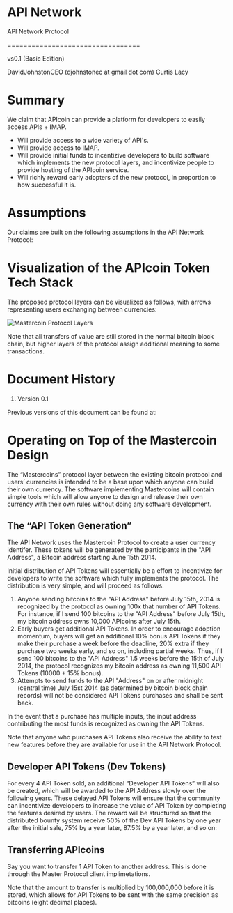API Network
==========

API Network Protocol

=================================

vs0.1 (Basic Edition)

DavidJohnstonCEO (djohnstonec at gmail dot com)
Curtis Lacy

# Summary

We claim that APIcoin can provide a platform for developers to easily access APIs + IMAP.

* Will provide access to a wide variety of API's.
* Will provide access to IMAP.
* Will provide initial funds to incentizive developers to build software which implements the new protocol layers, and incentivize people to provide hosting of the APIcoin service.
* Will richly reward early adopters of the new protocol, in proportion to how successful it is.


# Assumptions

Our claims are built on the following assumptions in the API Network Protocol:


# Visualization of the APIcoin Token Tech Stack

The proposed protocol layers can be visualized as follows, with arrows representing users exchanging between currencies:

![Mastercoin Protocol Layers](https://raw.github.com/mastercoin-MSC/spec/master/images/layers.png) 


Note that all transfers of value are still stored in the normal bitcoin block chain, but higher layers of the protocol assign additional meaning to some transactions.

# Document History

1. Version 0.1

Previous versions of this document can be found at: 

# Operating on Top of the Mastercoin Design

The “Mastercoins” protocol layer between the existing bitcoin protocol and users’ currencies is intended to be a base upon which anyone can build their own currency. The software implementing Mastercoins will contain simple tools which will allow anyone to design and release their own currency with their own rules without doing any software development.

## The “API Token Generation”

The API Network uses the Mastercoin Protocol to create a user currency identifer. These tokens will be generated by the participants in the "API Address", a Bitcoin address starting June 15th 2014.

Initial distribution of API Tokens will essentially be a effort to incentivize for developers to write the software which fully implements the protocol. The distribution is very simple, and will proceed as follows:

1. Anyone sending bitcoins to the "API Address" before July 15th, 2014 is recognized by the protocol as owning 100x that number of API Tokens. For instance, if I send 100 bitcoins to the "API Address" before July 15th, my bitcoin address owns 10,000 APIcoins after July 15th. 
2. Early buyers get additional API Tokens. In order to encourage adoption momentum, buyers will get an additional 10% bonus API Tokens if they make their purchase a week before the deadline, 20% extra if they purchase two weeks early, and so on, including partial weeks. Thus, if I send 100 bitcoins to the "API Address" 1.5 weeks before the 15th of July 2014, the protocol recognizes my bitcoin address as owning 11,500 API Tokens (10000 + 15% bonus).
3. Attempts to send funds to the API "Address" on or after midnight (central time) July 15st 2014 (as determined by bitcoin block chain records) will not be considered API Tokens purchases and shall be sent back.


In the event that a purchase has multiple inputs, the input address contributing the most funds is recognized as owning the API Tokens.

Note that anyone who purchases API Tokens also receive the ability to test new features before they are available for use in the API Network Protocol.


## Developer API Tokens (Dev Tokens)

For every 4 API Token sold, an additional “Developer API Tokens” will also be created, which will be awarded to the API Address slowly over the following years. These delayed API Tokens will ensure that the community can incentivize developers to increase the value of API Token by completing the features desired by users. The reward will be structured so that the distributed bounty system receive 50% of the Dev API Tokens by one year after the initial sale, 75% by a year later, 87.5% by a year later, and so on:


## Transferring APIcoins

Say you want to transfer 1 API Token to another address. This is done through the Master Protocol client implimetations.

Note that the amount to transfer is multiplied by 100,000,000 before it is stored, which allows for API Tokens to be sent with the same precision as bitcoins (eight decimal places).
